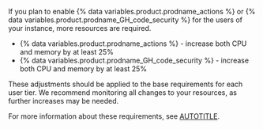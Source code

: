 If you plan to enable {% data variables.product.prodname_actions %} or {% data variables.product.prodname_GH_code_security %} for the users of your instance, more resources are required.

* {% data variables.product.prodname_actions %} - increase both CPU and memory by at least 25%
* {% data variables.product.prodname_GH_code_security %} - increase both CPU and memory by at least 25%

These adjustments should be applied to the base requirements for each user tier. We recommend monitoring all changes to your resources, as further increases may be needed.

For more information about these requirements, see [AUTOTITLE](/admin/github-actions/getting-started-with-github-actions-for-your-enterprise/getting-started-with-github-actions-for-github-enterprise-server#review-hardware-considerations).
